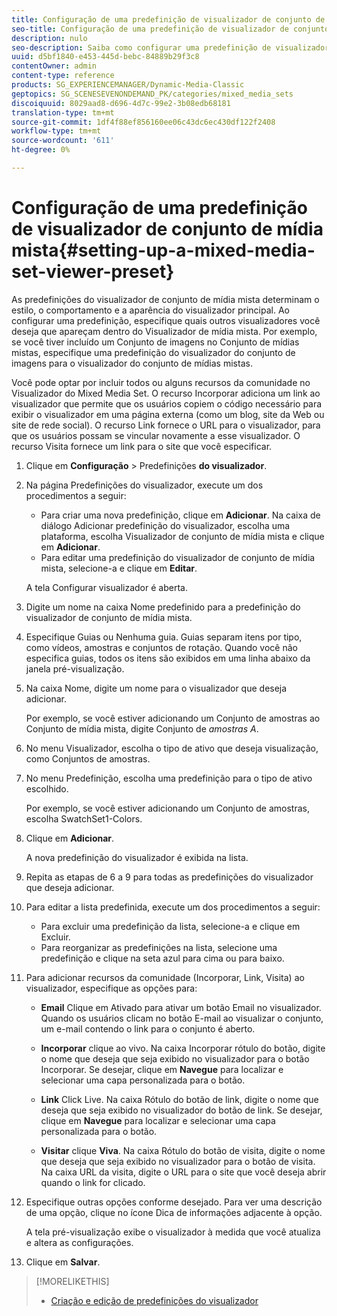 ```yaml
---
title: Configuração de uma predefinição de visualizador de conjunto de mídia mista
seo-title: Configuração de uma predefinição de visualizador de conjunto de mídia mista
description: nulo
seo-description: Saiba como configurar uma predefinição de visualizador de conjunto de mídia mista.
uuid: d5bf1840-e453-445d-bebc-84889b29f3c8
contentOwner: admin
content-type: reference
products: SG_EXPERIENCEMANAGER/Dynamic-Media-Classic
geptopics: SG_SCENESEVENONDEMAND_PK/categories/mixed_media_sets
discoiquuid: 8029aad8-d696-4d7c-99e2-3b08edb68181
translation-type: tm+mt
source-git-commit: 1df4f88ef856160ee06c43dc6ec430df122f2408
workflow-type: tm+mt
source-wordcount: '611'
ht-degree: 0%

---
```



# Configuração de uma predefinição de visualizador de conjunto de mídia mista{#setting-up-a-mixed-media-set-viewer-preset}

As predefinições do visualizador de conjunto de mídia mista determinam o estilo, o comportamento e a aparência do visualizador principal. Ao configurar uma predefinição, especifique quais outros visualizadores você deseja que apareçam dentro do Visualizador de mídia mista. Por exemplo, se você tiver incluído um Conjunto de imagens no Conjunto de mídias mistas, especifique uma predefinição do visualizador do conjunto de imagens para o visualizador do conjunto de mídias mistas.

Você pode optar por incluir todos ou alguns recursos da comunidade no Visualizador do Mixed Media Set. O recurso Incorporar adiciona um link ao visualizador que permite que os usuários copiem o código necessário para exibir o visualizador em uma página externa (como um blog, site da Web ou site de rede social). O recurso Link fornece o URL para o visualizador, para que os usuários possam se vincular novamente a esse visualizador. O recurso Visita fornece um link para o site que você especificar.

1. Clique em **Configuração** > Predefinições **do visualizador**.
1. Na página Predefinições do visualizador, execute um dos procedimentos a seguir:

   * Para criar uma nova predefinição, clique em **Adicionar**. Na caixa de diálogo Adicionar predefinição do visualizador, escolha uma plataforma, escolha Visualizador de conjunto de mídia mista e clique em **Adicionar**.
   * Para editar uma predefinição do visualizador de conjunto de mídia mista, selecione-a e clique em **Editar**.

   A tela Configurar visualizador é aberta.

1. Digite um nome na caixa Nome predefinido para a predefinição do visualizador de conjunto de mídia mista.
1. Especifique Guias ou Nenhuma guia. Guias separam itens por tipo, como vídeos, amostras e conjuntos de rotação. Quando você não especifica guias, todos os itens são exibidos em uma linha abaixo da janela pré-visualização.
1. Na caixa Nome, digite um nome para o visualizador que deseja adicionar.

   Por exemplo, se você estiver adicionando um Conjunto de amostras ao Conjunto de mídia mista, digite Conjunto de *amostras A*.

1. No menu Visualizador, escolha o tipo de ativo que deseja visualização, como Conjuntos de amostras.
1. No menu Predefinição, escolha uma predefinição para o tipo de ativo escolhido.

   Por exemplo, se você estiver adicionando um Conjunto de amostras, escolha SwatchSet1-Colors.

1. Clique em **Adicionar**.

   A nova predefinição do visualizador é exibida na lista.

1. Repita as etapas de 6 a 9 para todas as predefinições do visualizador que deseja adicionar.
1. Para editar a lista predefinida, execute um dos procedimentos a seguir:

   * Para excluir uma predefinição da lista, selecione-a e clique em Excluir.
   * Para reorganizar as predefinições na lista, selecione uma predefinição e clique na seta azul para cima ou para baixo.

1. Para adicionar recursos da comunidade (Incorporar, Link, Visita) ao visualizador, especifique as opções para:

   * **Email** Clique em Ativado para ativar um botão Email no visualizador. Quando os usuários clicam no botão E-mail ao visualizar o conjunto, um e-mail contendo o link para o conjunto é aberto.

   * **Incorporar** clique ao vivo. Na caixa Incorporar rótulo do botão, digite o nome que deseja que seja exibido no visualizador para o botão Incorporar. Se desejar, clique em 
**Navegue** para localizar e selecionar uma capa personalizada para o botão.

   * **Link** Click Live. Na caixa Rótulo do botão de link, digite o nome que deseja que seja exibido no visualizador do botão de link. Se desejar, clique em 
**Navegue** para localizar e selecionar uma capa personalizada para o botão.

   * **Visitar** clique 
**Viva**. Na caixa Rótulo do botão de visita, digite o nome que deseja que seja exibido no visualizador para o botão de visita. Na caixa URL da visita, digite o URL para o site que você deseja abrir quando o link for clicado.

1. Especifique outras opções conforme desejado. Para ver uma descrição de uma opção, clique no ícone Dica de informações adjacente à opção.

   A tela pré-visualização exibe o visualizador à medida que você atualiza e altera as configurações.

1. Clique em **Salvar**.

>[!MORELIKETHIS]
>
>* [Criação e edição de predefinições do visualizador](application-setup.md#adding_and_editing_viewer_presets)

